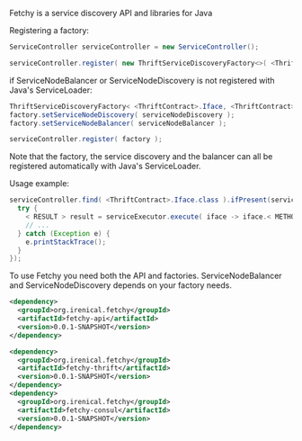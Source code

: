 
Fetchy is a service discovery API and libraries for Java


Registering a factory:
```java
ServiceController serviceController = new ServiceController();

serviceController.register( new ThriftServiceDiscoveryFactory<>( <ThriftContract>.Iface.class, <ThriftContract>.Client.class, "serviceId" ) );
```

if ServiceNodeBalancer or ServiceNodeDiscovery is not registered with Java's ServiceLoader:

```java
ThriftServiceDiscoveryFactory< <ThriftContract>.Iface, <ThriftContract>.Client> factory = new ThriftServiceDiscoveryFactory<>( <ThriftContract>.Iface.class, <ThriftContract>.Client.class, "serviceId" );
factory.setServiceNodeDiscovery( serviceNodeDiscovery );
factory.setServiceNodeBalancer( serviceNodeBalancer );

serviceController.register( factory );
```

Note that the factory, the service discovery and the balancer can all be registered automatically with Java's ServiceLoader.


Usage example:
```java
serviceController.find( <ThriftContract>.Iface.class ).ifPresent(serviceExecutor -> {
  try {
    < RESULT > result = serviceExecutor.execute( iface -> iface.< METHOD >( < METHOD_PARAMETERS > ) );
    // ...
  } catch (Exception e) {
    e.printStackTrace();
  }
});

```

To use Fetchy you need both the API and factories. ServiceNodeBalancer and ServiceNodeDiscovery depends on your factory needs.

```xml
<dependency>
  <groupId>org.irenical.fetchy</groupId>
  <artifactId>fetchy-api</artifactId>
  <version>0.0.1-SNAPSHOT</version>
</dependency>

<dependency>
  <groupId>org.irenical.fetchy</groupId>
  <artifactId>fetchy-thrift</artifactId>
  <version>0.0.1-SNAPSHOT</version>
</dependency>
<dependency>
  <groupId>org.irenical.fetchy</groupId>
  <artifactId>fetchy-consul</artifactId>
  <version>0.0.1-SNAPSHOT</version>
</dependency>
```
